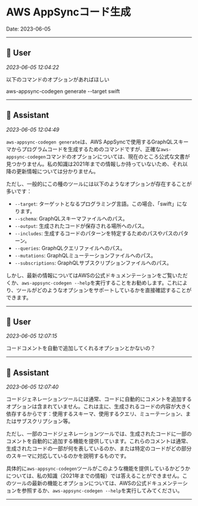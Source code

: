 # AWS AppSyncコード生成

Date: 2023-06-05

---

## 👤 User
*2023-06-05 12:04:22*

以下のコマンドのオプションがあればほしい

aws-appsync-codegen generate --target swift

---

## 🤖 Assistant
*2023-06-05 12:04:49*

`aws-appsync-codegen generate`は、AWS AppSyncで使用するGraphQLスキーマからプログラムコードを生成するためのコマンドですが、正確な`aws-appsync-codegen`コマンドのオプションについては、現在のところ公式な文書が見つかりません。私の知識は2021年までの情報しか持っていないため、それ以降の更新情報については分かりません。

ただし、一般的にこの種のツールには以下のようなオプションが存在することが多いです：

- `--target`: ターゲットとなるプログラミング言語。この場合、「swift」になります。
- `--schema`: GraphQLスキーマファイルへのパス。
- `--output`: 生成されたコードが保存される場所へのパス。
- `--includes`: 生成するコードのパターンを特定するためのパスやパスのパターン。
- `--queries`: GraphQLクエリファイルへのパス。
- `--mutations`: GraphQLミューテーションファイルへのパス。
- `--subscriptions`: GraphQLサブスクリプションファイルへのパス。

しかし、最新の情報についてはAWSの公式ドキュメンテーションをご覧いただくか、`aws-appsync-codegen --help`を実行することをお勧めします。これにより、ツールがどのようなオプションをサポートしているかを直接確認することができます。

---

## 👤 User
*2023-06-05 12:07:15*

コードコメントを自動で追加してくれるオプションとかないの？

---

## 🤖 Assistant
*2023-06-05 12:07:40*

コードジェネレーションツールには通常、コードに自動的にコメントを追加するオプションは含まれていません。これは主に、生成されるコードの内容が大きく依存するからです：使用するスキーマ、使用するクエリ、ミューテーション、またはサブスクリプション等。

ただし、一部のコードジェネレーションツールでは、生成されたコードに一部のコメントを自動的に追加する機能を提供しています。これらのコメントは通常、生成されたコードの一部が何を表しているのか、または特定のコードがどの部分のスキーマに対応しているのかを説明するものです。

具体的に`aws-appsync-codegen`ツールがこのような機能を提供しているかどうかについては、私の知識（2021年までの情報）では答えることができません。このツールの最新の機能とオプションについては、AWSの公式ドキュメンテーションを参照するか、`aws-appsync-codegen --help`を実行してみてください。

---
